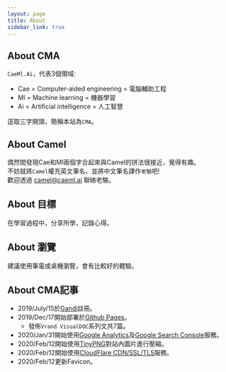 ```yaml
---
layout: page
title: About
sidebar_link: true
---
```

## About CMA
`CaeMl.Ai`，代表3個領域:
* Cae = Computer-aided engineering = 電腦輔助工程
* Ml = Machine learning = 機器學習
* Ai = Artificial intelligence = 人工智慧

逕取三字開頭，簡稱本站為`CMA`。

## About Camel
偶然間發現Cae和Ml兩個字合起來與Camel的拼法很接近，覺得有趣。<br/>
不妨就將`Camel`權充英文筆名，並將中文筆名譯作`老駱`吧!<br/>
歡迎透過 <ins><a href="mailto:camel@caeml.ai" target="_blank" rel="noopener">camel@caeml.ai</a></ins> 聯絡老駱。

## About 目標
在學習過程中，分享所學，記錄心得。

## About 瀏覽
建議使用筆電或桌機瀏覽，會有比較好的體驗。

## About CMA記事
* 2019/July/15於[Gandi](https://gandi.net)註冊。
* 2019/Dec/17開始部署於[Github Pages](https://pages.github.com/)。
    * 發佈`Vrand VisualDOC`系列文共7篇。
* 2020/Jan/31開始使用[Google Analytics](https://marketingplatform.google.com/about/analytics/)及[Google Search Console](https://search.google.com/search-console/about)服務。
* 2020/Feb/12開始使用[TinyPNG](https://tinypng.com/)對站內圖片進行壓縮。
* 2020/Feb/12開始使用[CloudFlare CDN/SSL/TLS](https://www.cloudflare.com/)服務。
* 2020/Feb/12更新Favicon。
